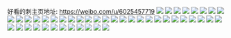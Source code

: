 好看的刺主页地址: https://weibo.com/u/6025457719 
![](https://wx4.sinaimg.cn/mw2000/006zMcNVly1h9eb6lo5boj30xs191e81.jpg) 
![](https://wx4.sinaimg.cn/mw2000/006zMcNVly1h9eb6mub2bj30rl10hqss.jpg) 
![](https://wx4.sinaimg.cn/mw2000/006zMcNVly1h91h7ipcxdj31es1vpb29.jpg) 
![](https://wx4.sinaimg.cn/mw2000/006zMcNVly1h8wuhszgbrj32c13407wk.jpg) 
![](https://wx4.sinaimg.cn/mw2000/006zMcNVly1h8wuhtrb9yj30j40zkwkw.jpg) 
![](https://wx4.sinaimg.cn/mw2000/006zMcNVly1h8hkfq3svsj30k00j0n1f.jpg) 
![](https://wx4.sinaimg.cn/mw2000/006zMcNVly1h89vzclps9j32c0340kjm.jpg) 
![](https://wx4.sinaimg.cn/mw2000/006zMcNVly1h89vzbr0haj32c0340kjm.jpg) 
![](https://wx4.sinaimg.cn/mw2000/006zMcNVly1h89vzdexufj32c0340e82.jpg) 
![](https://wx4.sinaimg.cn/mw2000/006zMcNVly1h874l9gy2hj32c0340kjm.jpg) 
![](https://wx4.sinaimg.cn/mw2000/006zMcNVly1h7tk2ognfuj30u00vwgp7.jpg) 
![](https://wx4.sinaimg.cn/mw2000/006zMcNVly1h7t3szk9d4j323v35se81.jpg) 
![](https://wx4.sinaimg.cn/mw2000/006zMcNVly1h7t3t0iq6cj32c0340b2a.jpg) 
![](https://wx4.sinaimg.cn/mw2000/006zMcNVly1h7t3syxaruj32dh3401kz.jpg) 
![](https://wx4.sinaimg.cn/mw2000/006zMcNVly1h7t3t1ctkkj32cb2cb4qq.jpg) 
![](https://wx4.sinaimg.cn/mw2000/006zMcNVly1h7t3t1x5rfj32c0340b29.jpg) 
![](https://wx4.sinaimg.cn/mw2000/006zMcNVly1h7t3t2saq8j32c0340e83.jpg) 
![](https://wx4.sinaimg.cn/mw2000/006zMcNVly1h7obldo730j32c0340e83.jpg) 
![](https://wx4.sinaimg.cn/mw2000/006zMcNVly1h7rm50jvhcj32c0340hdv.jpg) 
![](https://wx4.sinaimg.cn/mw2000/006zMcNVly1h6ldj4lq1nj32c0340qv6.jpg) 
![](https://wx4.sinaimg.cn/mw2000/006zMcNVly1h6ldj66di3j32c03407wi.jpg) 
![](https://wx4.sinaimg.cn/mw2000/006zMcNVly1h6kpwj0natj31sc2dse81.jpg) 
![](https://wx4.sinaimg.cn/mw2000/006zMcNVly1h6kpwjqkwoj32c035rqv6.jpg) 
![](https://wx4.sinaimg.cn/mw2000/006zMcNVly1h6kpwl6110j32c035ntk7.jpg) 
![](https://wx4.sinaimg.cn/mw2000/006zMcNVly1h6kpwia6fij32c03407wi.jpg) 
![](https://wx4.sinaimg.cn/mw2000/006zMcNVly1h6kpwlyx4ej32c03404qq.jpg) 
![](https://wx4.sinaimg.cn/mw2000/006zMcNVly1h6kpwmr6f6j30wi1md7jy.jpg) 
![](https://wx4.sinaimg.cn/mw2000/006zMcNVly1h6kpwnr8f9j32c0340kjn.jpg) 
![](https://wx4.sinaimg.cn/mw2000/006zMcNVly1h6kpwo8p0rj30sb1ebn64.jpg) 
![](https://wx4.sinaimg.cn/mw2000/006zMcNVly1h6kpwozp5bj32c03407wi.jpg) 
![](https://wx4.sinaimg.cn/mw2000/006zMcNVly1h65n0oyl0xj33402c0kjm.jpg) 
![](https://wx4.sinaimg.cn/mw2000/006zMcNVly1h5twfi26i2j32c0340b2b.jpg) 
![](https://wx4.sinaimg.cn/mw2000/006zMcNVly1h5twfjfc4yj32c0340u0y.jpg) 
![](https://wx4.sinaimg.cn/mw2000/006zMcNVly1h5sdvm5m4tj30u01hc7gj.jpg) 
![](https://wx4.sinaimg.cn/mw2000/006zMcNVly1h5sdvmfyfzj30u01hcnan.jpg) 
![](https://wx4.sinaimg.cn/mw2000/006zMcNVly1h5sdvmo12gj30u01hc156.jpg) 
![](https://wx4.sinaimg.cn/mw2000/006zMcNVly1h5sdvlvfkkj30u01hcwrq.jpg) 
![](https://wx4.sinaimg.cn/mw2000/006zMcNVly1h5sdvmxrjvj30u01hctml.jpg) 
![](https://wx4.sinaimg.cn/mw2000/006zMcNVly1h5sdvn7cjyj30u01hcnbr.jpg) 
![](https://wx4.sinaimg.cn/mw2000/006zMcNVly1h5sdvnfjrij30u01hck4r.jpg) 
![](https://wx4.sinaimg.cn/mw2000/006zMcNVly1h5sdvnoswgj30u01hcdsh.jpg) 
![](https://wx4.sinaimg.cn/mw2000/006zMcNVly1h5sdvnxu4lj30u01hcqfk.jpg) 
![](https://wx4.sinaimg.cn/mw2000/006zMcNVly1h5ew1puz6rj32c0340hdu.jpg) 
![](https://wx4.sinaimg.cn/mw2000/006zMcNVly1h5ew1qt3ufj32c0340e82.jpg) 
![](https://wx4.sinaimg.cn/mw2000/006zMcNVly1h5ew1ryl4xj32c0340e82.jpg) 
